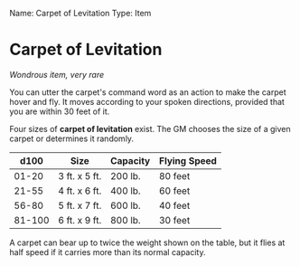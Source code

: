 Name: Carpet of Levitation
Type: Item

# Carpet of Levitation
_Wondrous item, very rare_

You can utter the carpet's command word as an action to make the carpet hover and fly. It moves according to your spoken directions, provided that you are within 30 feet of it.

Four sizes of **carpet of levitation** exist. The GM chooses the size of a given carpet or determines it randomly. 

| d100   | Size          | Capacity | Flying Speed |
|--------|---------------|----------|--------------|
| 01-20  | 3 ft. x 5 ft. | 200 lb.  | 80 feet      |
| 21-55  | 4 ft. x 6 ft. | 400 lb.  | 60 feet      |
| 56-80  | 5 ft. x 7 ft. | 600 lb.  | 40 feet      |
| 81-100 | 6 ft. x 9 ft. | 800 lb.  | 30 feet      |

A carpet can bear up to twice the weight shown on the table, but it flies at half speed if it carries more than its normal capacity.